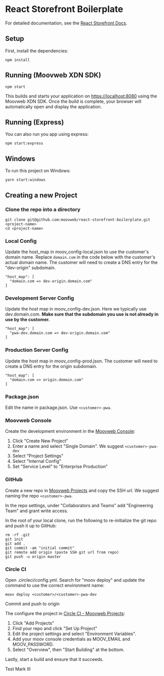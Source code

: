 # React Storefront Boilerplate

For detailed documentation, see the [React Storefront Docs](https://pwa.moovweb.com).

## Setup

First, install the dependencies:

```
npm install
```

## Running (Moovweb XDN SDK)

```
npm start
```

This builds and starts your application on [https://localhost:8080](https://localhost:8080) using the Moovweb XDN SDK.  Once the build is complete, your browser will automatically open and display the application.

## Running (Express)

You can also run you app using express:

```
npm start:express
```

## Windows

To run this project on Windows:

```
yarn start:windows
```

## Creating a new Project

### Clone the repo into a directory

```
git clone git@github.com:moovweb/react-storefront-boilerplate.git <project-name>
cd <project-name>
```

### Local Config

Update the host_map in moov_config-local.json to use the customer's domain name.  Replace `domain.com` in the code below with the customer's actual domain name.  The customer will need to create a DNS entry for the "dev-origin" subdomain.

```
"host_map": [
  "domain.com => dev-origin.domain.com"
]
```

### Development Server Config

Update the host map in moov_config-dev.json.  Here we typically use dev.domain.com.  **Make sure that the subdomain you use is not already in use by the customer.**

```
"host_map": [
  "pwa-dev.domain.com => dev-origin.domain.com"
]
```

### Production Server Config

Update the host map in moov_config-prod.json.  The customer will need to create a DNS entry for the origin subdomain.

```
"host_map": [
  "domain.com => origin.domain.com"
]
```

### Package.json

Edit the name in package.json.  Use `<customer>-pwa`.

### Moovweb Console

Create the development environment in the [Moovweb Console](https://console.moovweb.com):

1. Click "Create New Project"
2. Enter a name and select "Single Domain".  We suggest `<customer>-pwa-dev`
3. Select "Project Settings"
4. Select "Internal Config"
5. Set "Service Level" to "Enterprise Production"

### GitHub

Create a new repo in [Moovweb Projects](https://github.com/organizations/moovweb-projects/repositories/new) and copy the SSH url.  We suggest naming the repo `<customer>-pwa`.

In the repo settings, under "Collaborators and Teams" add "Engineering Team" and grant write access.

In the root of your local clone, run the following to re-initialize the git repo and push it up to GitHub:

```
rm -rf .git
git init
git add .
git commit -am "initial commit"
git remote add origin (paste SSH git url from repo)
git push -u origin master
```

### Circle CI

Open .circleci/config.yml.  Search for "moov deploy" and update the command to use the correct environment name:

```
moov deploy <customer>/<customer>-pwa-dev
```

Commit and push to origin

The configure the project in [Circle CI - Moovweb Projects](https://circleci.com/gh/moovweb-projects):

1. Click "Add Projects"
2. Find your repo and click "Set Up Project"
3. Edit the project settings and select "Environment Variables".
4. Add your moov console credentials as MOOV_EMAIL and MOOV_PASSWORD.
5. Select "Overview", then "Start Building" at the bottom.

Lastly, start a build and ensure that it succeeds.


Test Mark III
